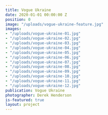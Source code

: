 ```yaml
---
title: Vogue Ukraine
date: 2020-01-01 00:00:00 Z
position: 0
image: "/uploads/vogue-ukraine-feature.jpg"
images:
- "/uploads/vogue-ukraine-01.jpg"
- "/uploads/vogue-ukraine-02.jpg"
- "/uploads/vogue-ukraine-03.jpg"
- "/uploads/vogue-ukraine-04.jpg"
- "/uploads/vogue-ukraine-05.jpg"
- "/uploads/vogue-ukraine-06.jpg"
- "/uploads/vogue-ukraine-07.jpg"
- "/uploads/vogue-ukraine-08.jpg"
- "/uploads/vogue-ukraine-09.jpg"
- "/uploads/vogue-ukraine-10.jpg"
- "/uploads/vogue-ukraine-11.jpg"
- "/uploads/vogue-ukraine-12.jpg"
publication: Vogue Ukraine
photographer: Derek Henderson
is-featured: true
layout: project
---
```



